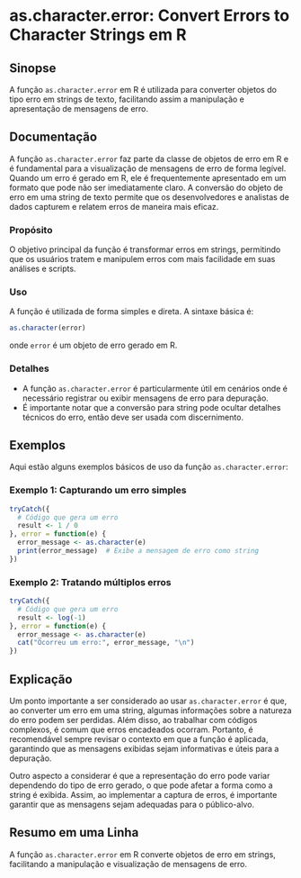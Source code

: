 <!--
Meta Description: # as.character.error: Convert Errors to Character Strings em R ## Sinopse A função `as.character.error` em R é utilizada para converter objetos do tip...
Meta Keywords: erro, que, character, error, função
-->

# as.character.error: Convert Errors to Character Strings em R

## Sinopse
A função `as.character.error` em R é utilizada para converter objetos do tipo erro em strings de texto, facilitando assim a manipulação e apresentação de mensagens de erro.

## Documentação
A função `as.character.error` faz parte da classe de objetos de erro em R e é fundamental para a visualização de mensagens de erro de forma legível. Quando um erro é gerado em R, ele é frequentemente apresentado em um formato que pode não ser imediatamente claro. A conversão do objeto de erro em uma string de texto permite que os desenvolvedores e analistas de dados capturem e relatem erros de maneira mais eficaz.

### Propósito
O objetivo principal da função é transformar erros em strings, permitindo que os usuários tratem e manipulem erros com mais facilidade em suas análises e scripts.

### Uso
A função é utilizada de forma simples e direta. A sintaxe básica é:

```R
as.character(error)
```

onde `error` é um objeto de erro gerado em R. 

### Detalhes
- A função `as.character.error` é particularmente útil em cenários onde é necessário registrar ou exibir mensagens de erro para depuração.
- É importante notar que a conversão para string pode ocultar detalhes técnicos do erro, então deve ser usada com discernimento.

## Exemplos
Aqui estão alguns exemplos básicos de uso da função `as.character.error`:

### Exemplo 1: Capturando um erro simples
```R
tryCatch({
  # Código que gera um erro
  result <- 1 / 0
}, error = function(e) {
  error_message <- as.character(e)
  print(error_message)  # Exibe a mensagem de erro como string
})
```

### Exemplo 2: Tratando múltiplos erros
```R
tryCatch({
  # Código que gera um erro
  result <- log(-1)
}, error = function(e) {
  error_message <- as.character(e)
  cat("Ocorreu um erro:", error_message, "\n")
})
```

## Explicação
Um ponto importante a ser considerado ao usar `as.character.error` é que, ao converter um erro em uma string, algumas informações sobre a natureza do erro podem ser perdidas. Além disso, ao trabalhar com códigos complexos, é comum que erros encadeados ocorram. Portanto, é recomendável sempre revisar o contexto em que a função é aplicada, garantindo que as mensagens exibidas sejam informativas e úteis para a depuração.

Outro aspecto a considerar é que a representação do erro pode variar dependendo do tipo de erro gerado, o que pode afetar a forma como a string é exibida. Assim, ao implementar a captura de erros, é importante garantir que as mensagens sejam adequadas para o público-alvo.

## Resumo em uma Linha
A função `as.character.error` em R converte objetos de erro em strings, facilitando a manipulação e visualização de mensagens de erro.